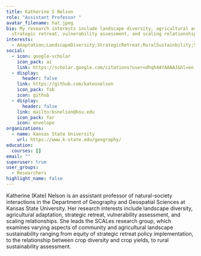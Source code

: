 ```yaml
---
title: Katherine S Nelson
role: "Assistant Professor "
avatar_filename: hat.jpeg
bio: My research interests include landscape diversity, agricultural adaptation,
  strategic retreat, vulnerability assessment, and scaling relationships.
interests:
  - Adaptation;LandscapeDiversity;StrategicRetreat;RuralSustainbility;ScalingRelationships
social:
  - icon: google-scholar
    icon_pack: ai
    link: https://scholar.google.com/citations?user=dhqh44YAAAAJ&hl=en
  - display:
      header: false
    link: https://github.com/katesnelson
    icon_pack: fab
    icon: github
  - display:
      header: false
    link: mailto:ksnelson@ksu.edu
    icon_pack: far
    icon: envelope
organizations:
  - name: Kansas State University
    url: https://www.k-state.edu/geography/
education:
  courses: []
email: ""
superuser: true
user_groups:
  - Researchers
highlight_name: false
---
```

Katherine (Kate) Nelson is an assistant professor of natural-society interactions in the Department of Geography and Geospatial Sciences at Kansas State University. Her research interests include landscape diversity, agricultural adaptation, strategic retreat, vulnerability assessment, and scaling relationships. She leads the SCALes research group, which examines varying aspects of community and agricultural landscape sustainability ranging from equity of strategic retreat policy implementation, to the relationship between crop diversity and crop yields, to rural sustainability assessment.